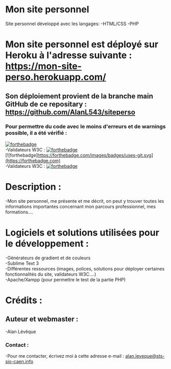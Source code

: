 # Mon site personnel
Site personnel développé avec les langages: 
-HTML/CSS
-PHP
# Mon site personnel est déployé sur Heroku à l'adresse suivante : https://mon-site-perso.herokuapp.com/
## Son déploiement provient de la branche main GitHub de ce repositary : https://github.com/AlanL543/siteperso
### Pour permettre du code avec le moins d'erreurs et de warnings possible, il a été vérifié : 
[![forthebadge](https://forthebadge.com/images/badges/uses-html.svg)](https://forthebadge.com)  
-Validateurs W3C : [![forthebadge](https://forthebadge.com/images/badges/uses-css.svg)](https://forthebadge.com)  
[![forthebadge]https://forthebadge.com/images/badges/uses-git.svg](https://forthebadge.com)  
-Validateurs W3C : [![forthebadge](https://forthebadge.com/images/badges/validated-html5.svg)](https://forthebadge.com)  
# Description : 
-Mon site personnel, me présente et me décrit, on peut y trouver toutes les informations importantes concernant mon parcours professionnel, mes formations....
# Logiciels et solutions utilisées pour le développement : 
-Générateurs de gradient et de couleurs  
-Sublime Text 3  
-Différentes ressources (images, polices, solutions pour déployer certaines fonctionnalités du site, validateurs W3C....)  
-Apache/Xampp (pour permettre le test de la partie PHP)  
# Crédits : 
## Auteur et webmaster : 
-Alan Lévêque
### Contact : 
-Pour me contacter, écrivez moi à cette adresse e-mail : alan.leveque@sts-sio-caen.info 
